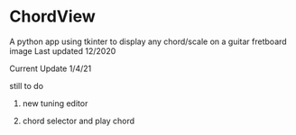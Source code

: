 # ChordView
A python app using tkinter to display any chord/scale on a guitar fretboard image
Last updated 12/2020

Current Update 1/4/21

still to do 

1. new tuning editor

2.  chord selector and play chord
